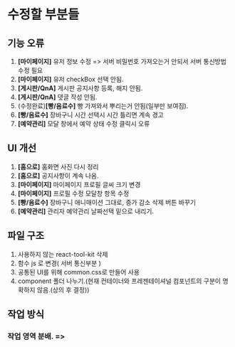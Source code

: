 수정할 부분들
============
기능 오류
-----------
1. <b>[마이페이지]</b> 유저 정보 수정 => 서버 비밀번호 가져오는거 안되서 서버 통신방법 수정 필요
2. <b>[마이페이지]</b> 유저 checkBox 선택 안됨.
3. <b>[게시판/QnA]</b> 게시판 공지사항 등록, 해지 안됨.
4. <b>[게시판/QnA]</b> 댓글 작성 안됨.
5. (수정완료)<b>[빵/음료수]</b> 빵 가져와서 뿌리는거 안됨(일부만 보여짐).
6. <b>[빵/음료수]</b> 장바구니 시간 선택시 시간 틀리면 계속 경고
7. <b>[예약관리]</b> 모달 창에서 예약 상태 수정 클릭시 오류

UI 개선
-----------
1. <b>[홈으로]</b> 홈화면 사진 다시 정리
2. <b>[홈으로]</b> 공지사항이 계속 나옴.
3. <b>[마이페이지]</b> 마이페이지 프로필 글씨 크기 변경
4. <b>[마이페이지]</b> 프로필 수정 모달창 항목 수정
5. <b>[빵/음료수]</b> 장바구니 애니매이션 그대로, 증가 감소 삭제 버튼 바꾸기
6. <b>[예약관리]</b> 관리자 예약관리 날짜선택 밑으로 내리기. 

파일 구조
-----------
1. 사용하지 않는 react-tool-kit 삭제
2. 함수 js 로 변경( 서버 통신부분 )
3. 공통된 UI를 위해 common.css로 만들어 사용
4. component 폴더 나누기.(현재 컨테이너와 프레젠테이셔널 컴포넌트의 구분이 명확하지 않음.(상의 후 결정))
 

작업 방식
-------------
### 작업 영역 분배. => 
